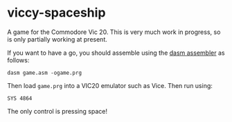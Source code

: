 # viccy-spaceship
A game for the Commodore Vic 20. This is very much work in progress, so is only partially working at present.

If you want to have a go, you should assemble using the [dasm assembler](https://github.com/cprieto/dasm) as follows:

`dasm game.asm -ogame.prg`

Then load `game.prg` into a VIC20 emulator such as Vice. Then run using:

`SYS 4864`

The only control is pressing space!

